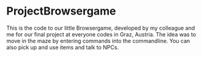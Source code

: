 # ProjectBrowsergame
This is the code to our little Browsergame, developed by my colleague and me for our final project at everyone codes in Graz, Austria. 
The idea was to move in the maze by entering commands into the commandline. You can also pick up and use items and talk to NPCs.

